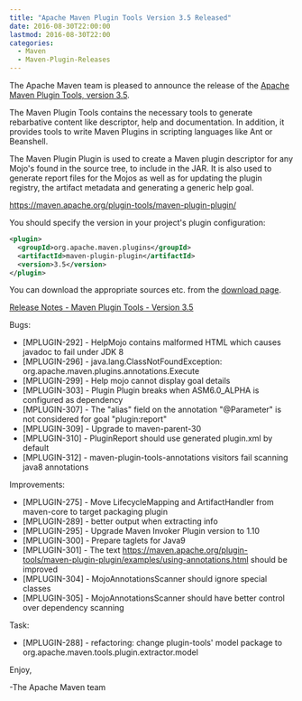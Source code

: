 ```yaml
---
title: "Apache Maven Plugin Tools Version 3.5 Released"
date: 2016-08-30T22:00:00
lastmod: 2016-08-30T22:00
categories:
  - Maven
  - Maven-Plugin-Releases
---
```

The Apache Maven team is pleased to announce the release of the 
[Apache Maven Plugin Tools, version 3.5](https://maven.apache.org/plugin-tools/).

The Maven Plugin Tools contains the necessary tools to generate rebarbative
content like descriptor, help and documentation. In addition, it provides tools
to write Maven Plugins in scripting languages like Ant or Beanshell.

The Maven Plugin Plugin is used to create a Maven plugin descriptor for any
Mojo's found in the source tree, to include in the JAR. It is also used to
generate report files for the Mojos as well as for updating the plugin
registry, the artifact metadata and generating a generic help goal. 

https://maven.apache.org/plugin-tools/maven-plugin-plugin/

You should specify the version in your project's plugin configuration:

```xml
<plugin>
  <groupId>org.apache.maven.plugins</groupId>
  <artifactId>maven-plugin-plugin</artifactId>
  <version>3.5</version>
</plugin>
```
You can download the appropriate sources etc. from the [download page](https://maven.apache.org/plugins-tools/download.cgi).

<!-- more -->

[Release Notes - Maven Plugin Tools - Version 3.5](https://issues.apache.org/jira/secure/ReleaseNote.jspa?projectId=12317820&version=12331169)

Bugs:
 * [MPLUGIN-292] - HelpMojo contains malformed HTML which causes javadoc to fail under JDK 8
 * [MPLUGIN-296] - java.lang.ClassNotFoundException: org.apache.maven.plugins.annotations.Execute
 * [MPLUGIN-299] - Help mojo cannot display goal details
 * [MPLUGIN-303] - Plugin Plugin breaks when ASM6.0_ALPHA is configured as dependency
 * [MPLUGIN-307] - The "alias" field on the annotation "@Parameter" is not considered for goal "plugin:report"
 * [MPLUGIN-309] - Upgrade to maven-parent-30
 * [MPLUGIN-310] - PluginReport should use generated plugin.xml by default
 * [MPLUGIN-312] - maven-plugin-tools-annotations visitors fail scanning java8 annotations

Improvements:

 * [MPLUGIN-275] - Move LifecycleMapping and ArtifactHandler from maven-core to target packaging plugin
 * [MPLUGIN-289] - better output when extracting info
 * [MPLUGIN-295] - Upgrade Maven Invoker Plugin version to 1.10
 * [MPLUGIN-300] - Prepare taglets for Java9
 * [MPLUGIN-301] - The text https://maven.apache.org/plugin-tools/maven-plugin-plugin/examples/using-annotations.html should be improved
 * [MPLUGIN-304] - MojoAnnotationsScanner should ignore special classes
 * [MPLUGIN-305] - MojoAnnotationsScanner should have better control over dependency scanning

Task:

 * [MPLUGIN-288] - refactoring: change plugin-tools' model package to org.apache.maven.tools.plugin.extractor.model 

Enjoy,

-The Apache Maven team


